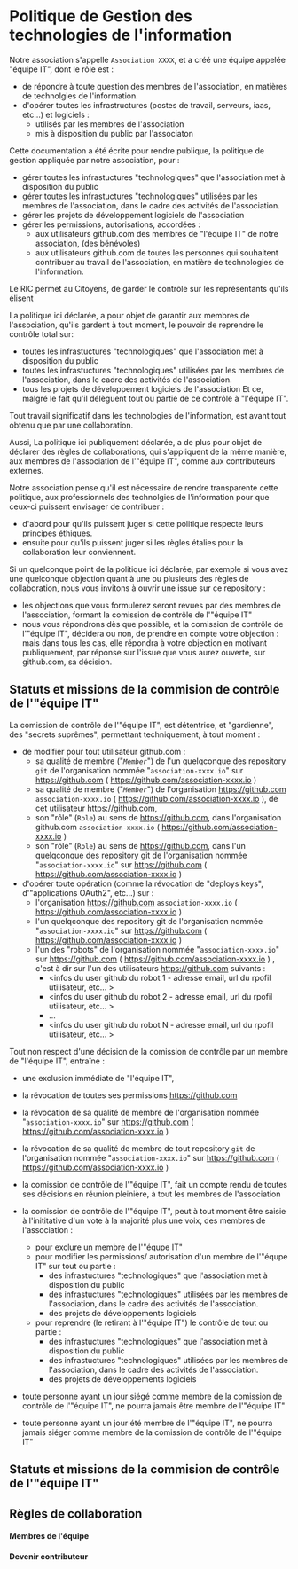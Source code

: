 # Politique de Gestion des technologies de l'information

Notre association s'appelle `Association XXXX`, et a créé une équipe appelée "équipe IT", dont le rôle est :
* de répondre à toute question des membres de l'association, en matières de technolgies de l'information.
* d'opérer toutes les infrastructures (postes de travail, serveurs, iaas, etc...) et logiciels :
  * utilisés par les membres de l'association
  * mis à disposition du public par l'associaton


Cette documentation a été écrite pour rendre publique, la politique de gestion appliquée par notre association, pour :
* gérer toutes les infrastuctures "technologiques" que l'association met à disposition du public
* gérer toutes les infrastuctures "technologiques" utilisées par les membres de l'association, dans le cadre des activités de l'association.
* gérer les projets de développement logiciels de l'association
* gérer les permissions, autorisations, accordées :
  * aux utilisateurs github.com des membres de "l'équipe IT" de notre association, (des bénévoles)
  * aux utilisateurs github.com de toutes les personnes qui souhaitent contribuer au travail de l'association, en matière de technologies de l'information.

Le RIC permet au Citoyens, de garder le contrôle sur les représentants qu'ils élisent

La politique ici déclarée, a pour objet de garantir aux membres de l'association, qu'ils gardent à
tout moment, le pouvoir de reprendre le contrôle total sur:
* toutes les infrastuctures "technologiques" que l'association met à disposition du public
* toutes les infrastuctures "technologiques" utilisées par les membres de l'association, dans le cadre des activités de l'association.
* tous les projets de développement logiciels de l'association
Et ce, malgré le fait qu'il délèguent tout ou partie de ce contrôle à "l'équipe IT".

Tout travail significatif dans les technologies de l'information, est avant tout obtenu que par une collaboration.

Aussi, La politique ici publiquement déclarée, a de plus pour objet de déclarer des règles de collaborations, qui s'appliquent de la même manière, aux membres de l'association de l'"équipe IT", comme aux contributeurs externes.

Notre association pense qu'il est nécessaire de rendre transparente cette politique, aux professionnels
des technolgies de l'information pour que ceux-ci puissent envisager de contribuer :
* d'abord pour qu'ils puissent juger si cette politique respecte leurs principes éthiques.
* ensuite pour qu'ils puissent juger si les règles étalies pour la collaboration leur conviennent.

Si un quelconque point de la politique ici déclarée, par exemple si vous avez une quelconque objection quant à une ou plusieurs des règles de collaboration, nous vous invitons à ouvrir une issue sur ce repository :
* les objections que vous formulerez seront revues par des membres de l'association, formant la comission de contrôle de l'"équipe IT"
* nous vous répondrons dès que possible, et la comission de contrôle de l'"équipe IT", décidera ou non, de prendre en compte votre objection : mais dans tous les cas, elle répondra à votre objection en motivant publiquement, par réponse sur l'issue que vous aurez ouverte, sur github.com, sa décision.


## Statuts et missions de la commision de contrôle de l'"équipe IT"

La comission de contrôle de l'"équipe IT", est détentrice, et "gardienne", des "secrets suprêmes", permettant techniquement, à tout moment :
* de modifier pour tout utilisateur github.com :
  * sa qualité de membre ("_`Member`_") de l'un quelqconque des repository `git` de l'organisation nommée "`association-xxxx.io`" sur https://github.com  ( https://github.com/association-xxxx.io )
  * sa qualité de membre ("_`Member`_") de l'organisation https://github.com  `association-xxxx.io` ( https://github.com/association-xxxx.io ), de cet utilisateur https://github.com,
  * son "rôle" (`Role`) au sens de https://github.com, dans l'organisation github.com  `association-xxxx.io` ( https://github.com/association-xxxx.io )
  * son "rôle" (`Role`) au sens de https://github.com, dans l'un quelqconque des repository git de l'organisation nommée "`association-xxxx.io`" sur https://github.com ( https://github.com/association-xxxx.io )
* d'opérer toute opération (comme la révocation de "deploys keys", d'"applications OAuth2", etc...) sur :
  * l'organisation https://github.com  `association-xxxx.io` ( https://github.com/association-xxxx.io )
  * l'un quelqconque des repository git de l'organisation nommée "`association-xxxx.io`" sur https://github.com ( https://github.com/association-xxxx.io )
  * l'un des "robots" de l'organisation nommée "`association-xxxx.io`" sur https://github.com ( https://github.com/association-xxxx.io ) , c'est à dir sur l'un des utilisateurs https://github.com suivants :
    * <infos du user github du robot 1 - adresse email, url du rpofil utilisateur, etc... >
    * <infos du user github du robot 2 - adresse email, url du rpofil utilisateur, etc... >
    * ...
    * <infos du user github du robot N - adresse email, url du rpofil utilisateur, etc... >

Tout non respect d'une décision de la comission de contrôle par un membre de "l'équipe IT", entraîne :
* une exclusion immédiate de "l'équipe IT",
* la révocation de toutes ses permissions https://github.com
* la révocation de sa qualité de membre de l'organisation nommée "`association-xxxx.io`" sur https://github.com ( https://github.com/association-xxxx.io )
* la révocation de sa qualité de membre de tout repository `git` de l'organisation nommée "`association-xxxx.io`" sur https://github.com ( https://github.com/association-xxxx.io )


* la comission de contrôle de l'"équipe IT", fait un compte rendu de toutes ses décisions en réunion pleinière, à tout les membres de l'association
* la comission de contrôle de l'"équipe IT", peut à tout moment être saisie à l'inititative d'un vote à la majorité plus une voix, des membres de l'association :
  * pour exclure un membre de l'"équpe IT"
  * pour modifier les permissions/ autorisation d'un membre de l'"équpe IT" sur tout ou partie :
    * des infrastuctures "technologiques" que l'association met à disposition du public
    * des infrastuctures "technologiques" utilisées par les membres de l'association, dans le cadre des activités de l'association.
    * des projets de développements logiciels
  * pour reprendre (le retirant à l'"équipe IT") le contrôle de tout ou partie :
    * des infrastuctures "technologiques" que l'association met à disposition du public
    * des infrastuctures "technologiques" utilisées par les membres de l'association, dans le cadre des activités de l'association.
    * des projets de développements logiciels
* toute personne ayant un jour siégé comme membre de la comission de contrôle de l'"équipe IT", ne pourra jamais être membre de l'"équipe IT"
* toute personne ayant un jour été membre de l'"équipe IT", ne pourra jamais siéger comme membre de la comission de contrôle de l'"équipe IT"


## Statuts et missions de la commision de contrôle de l'"équipe IT"


## Règles de collaboration

#### Membres de l'équipe

#### Devenir contributeur
